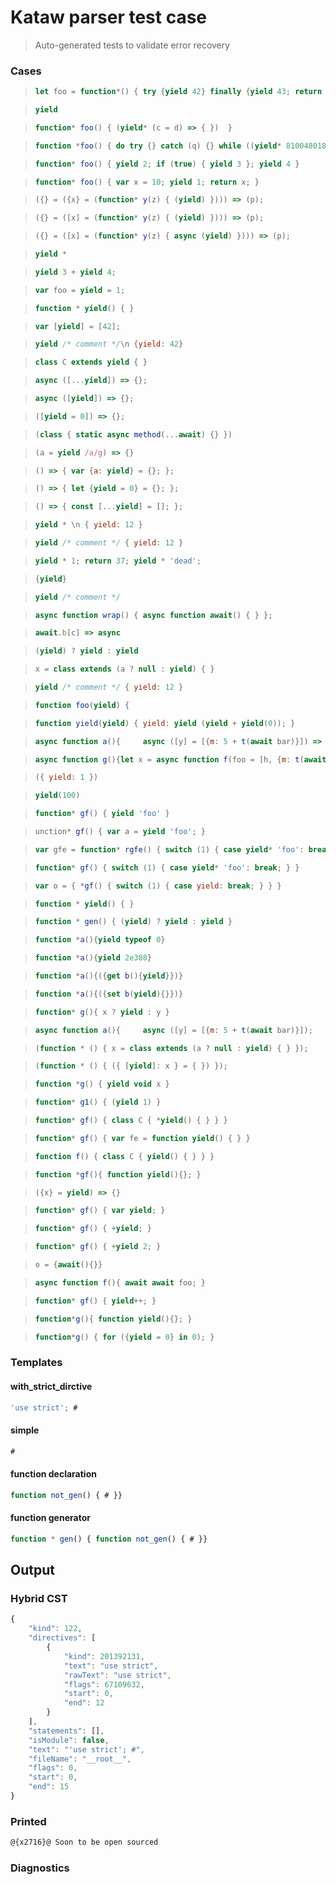 # Kataw parser test case

> Auto-generated tests to validate error recovery
>

### Cases

> `````js
> let foo = function*() { try {yield 42} finally {yield 43; return 13} };
> `````

> `````js
> yield
> `````

> `````js
> function* foo() { (yield* (c = d) => { })  }
> `````

> `````js
> function *foo() { do try {} catch (q) {} while ((yield* 810048018773152)); }
> `````

> `````js
> function* foo() { yield 2; if (true) { yield 3 }; yield 4 }
> `````

> `````js
> function* foo() { var x = 10; yield 1; return x; }
> `````

> `````js
> ({} = ({x} = (function* y(z) { (yield) }))) => (p);
> `````

> `````js
> ({} = ([x] = (function* y(z) { (yield) }))) => (p);
> `````

> `````js
> ({} = ([x] = (function* y(z) { async (yield) }))) => (p);
> `````

> `````js
> yield *
> `````

> `````js
> yield 3 + yield 4;
> `````

> `````js
> var foo = yield = 1;
> `````

> `````js
> function * yield() { }
> `````

> `````js
> var [yield] = [42];
> `````

> `````js
> yield /* comment */\n {yield: 42}
> `````

> `````js
> class C extends yield { }
> `````

> `````js
> async ([...yield]) => {};
> `````

> `````js
> async ([yield]) => {};
> `````

> `````js
> ([yield = 0]) => {};
> `````

> `````js
> (class { static async method(...await) {} })
> `````

> `````js
> (a = yield /a/g) => {}
> `````

> `````js
> () => { var {a: yield} = {}; };
> `````

> `````js
> () => { let {yield = 0} = {}; };
> `````

> `````js
> () => { const [...yield] = []; };
> `````

> `````js
> yield * \n { yield: 12 }
> `````

> `````js
> yield /* comment */ { yield: 12 }
> `````

> `````js
> yield * 1; return 37; yield * 'dead';
> `````

> `````js
> {yield}
> `````

> `````js
> yield /* comment */
> `````

> `````js
> async function wrap() { async function await() { } };
> `````

> `````js
> await.b[c] => async
> `````

> `````js
> (yield) ? yield : yield
> `````

> `````js
> x = class extends (a ? null : yield) { }
> `````

> `````js
> yield /* comment */ { yield: 12 }
> `````

> `````js
> function foo(yield) {
> `````

> `````js
> function yield(yield) { yield: yield (yield + yield(0)); }
> `````

> `````js
> async function a(){     async ([y] = [{m: 5 + t(await bar)}]) => {}     }
> `````

> `````js
> async function g(){let x = async function f(foo = [h, {m: t(await bar)}]){}    }
> `````

> `````js
> ({ yield: 1 })
> `````

> `````js
> yield(100)
> `````

> `````js
> function* gf() { yield 'foo' }
> `````

> `````js
> unction* gf() { var a = yield 'foo'; }
> `````

> `````js
> var gfe = function* rgfe() { switch (1) { case yield* 'foo': break; } }
> `````

> `````js
> function* gf() { switch (1) { case yield* 'foo': break; } }
> `````

> `````js
> var o = { *gf() { switch (1) { case yield: break; } } }
> `````

> `````js
> function * yield() { }
> `````

> `````js
> function * gen() { (yield) ? yield : yield }
> `````

> `````js
> function *a(){yield typeof 0}
> `````

> `````js
> function *a(){yield 2e308}
> `````

> `````js
> function *a(){({get b(){yield}})}
> `````

> `````js
> function *a(){({set b(yield){}})}
> `````

> `````js
> function* g(){ x ? yield : y }
> `````

> `````js
> async function a(){     async ([y] = [{m: 5 + t(await bar)}]);     }
> `````

> `````js
> (function * () { x = class extends (a ? null : yield) { } });
> `````

> `````js
> (function * () { ({ [yield]: x } = { }) });
> `````

> `````js
> function *g() { yield void x }
> `````

> `````js
> function* g1() { (yield 1) }
> `````

> `````js
> function* gf() { class C { *yield() { } } }
> `````

> `````js
> function* gf() { var fe = function yield() { } }
> `````

> `````js
> function f() { class C { yield() { } } }
> `````

> `````js
> function *gf(){ function yield(){}; }
> `````

> `````js
> ({x} = yield) => {}
> `````

> `````js
> function* gf() { var yield; }
> `````

> `````js
> function* gf() { +yield; }
> `````

> `````js
> function* gf() { +yield 2; }
> `````

> `````js
> o = {await(){}}
> `````

> `````js
> async function f(){ await await foo; }
> `````

> `````js
> function* gf() { yield++; }
> `````

> `````js
> function*g(){ function yield(){}; }
> `````

> `````js
> function*g() { for ({yield = 0} in 0); }
> `````

### Templates

#### with_strict_dirctive

`````js
'use strict'; #
`````

#### simple

`````js
#
`````

#### function declaration

`````js
function not_gen() { # }}
`````

#### function generator

`````js
function * gen() { function not_gen() { # }}
`````

## Output

### Hybrid CST

```javascript
{
    "kind": 122,
    "directives": [
        {
            "kind": 201392131,
            "text": "use strict",
            "rawText": "use strict",
            "flags": 67109632,
            "start": 0,
            "end": 12
        }
    ],
    "statements": [],
    "isModule": false,
    "text": "'use strict'; #",
    "fileName": "__root__",
    "flags": 0,
    "start": 0,
    "end": 15
}
```

### Printed

```javascript
@{x2716}@ Soon to be open sourced
```

### Diagnostics

```javascript

```

